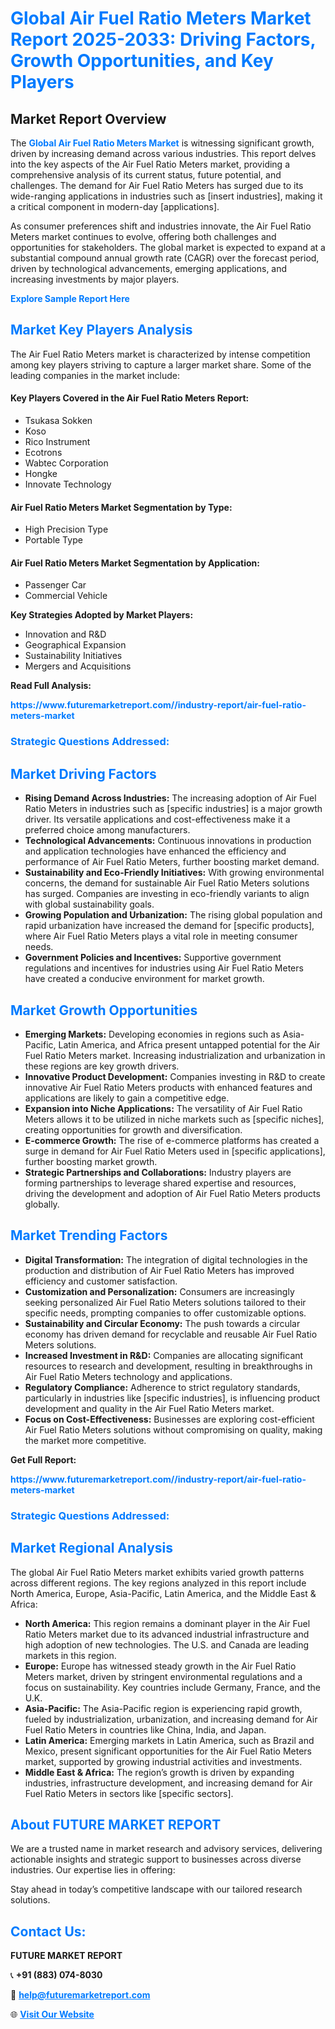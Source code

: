 <h1 style="color: #007BFF;">Global Air Fuel Ratio Meters Market Report 2025-2033: Driving Factors, Growth Opportunities, and Key Players</h1>

<section id="overview">
<h2>Market Report Overview</h2>
<p>The <a href="https://www.futuremarketreport.com//industry-report/air-fuel-ratio-meters-market" style="color: #007BFF; text-decoration: none;"><strong>Global Air Fuel Ratio Meters Market</strong></a> is witnessing significant growth, driven by increasing demand across various industries. This report delves into the key aspects of the Air Fuel Ratio Meters market, providing a comprehensive analysis of its current status, future potential, and challenges. The demand for Air Fuel Ratio Meters has surged due to its wide-ranging applications in industries such as [insert industries], making it a critical component in modern-day [applications].</p>
<p>As consumer preferences shift and industries innovate, the Air Fuel Ratio Meters market continues to evolve, offering both challenges and opportunities for stakeholders. The global market is expected to expand at a substantial compound annual growth rate (CAGR) over the forecast period, driven by technological advancements, emerging applications, and increasing investments by major players.</p>
</section>

<section id="overview">
<p><a href="https://www.futuremarketreport.com//request-sample/reportId=46174" style="color: #007BFF; text-decoration: none;"><strong>Explore Sample Report Here</strong></a></p>
</section>

<section id="key-players">
<h2 style="color: #007BFF;">Market Key Players Analysis</h2>
<p>The Air Fuel Ratio Meters market is characterized by intense competition among key players striving to capture a larger market share. Some of the leading companies in the market include:</p>
<h4>Key Players Covered in the Air Fuel Ratio Meters Report:</h4>
<ul><li>Tsukasa Sokken</li><li>Koso</li><li>Rico Instrument</li><li>Ecotrons</li><li>Wabtec Corporation</li><li>Hongke</li><li>Innovate Technology</li></ul>
<h4>Air Fuel Ratio Meters Market Segmentation by Type:</h4>
<ul><li>High Precision Type</li><li>Portable Type</li></ul>

<h4>Air Fuel Ratio Meters Market Segmentation by Application:</h4>
<ul><li>Passenger Car</li><li>Commercial Vehicle</li></ul>
<p><strong>Key Strategies Adopted by Market Players:</strong></p>
<ul>
<li>Innovation and R&D</li>
<li>Geographical Expansion</li>
<li>Sustainability Initiatives</li>
<li>Mergers and Acquisitions</li>
</ul>
</section>

<section>
<p><strong>Read Full Analysis: </strong></p><a href="https://www.futuremarketreport.com//industry-report/air-fuel-ratio-meters-market" style="color: #007BFF; text-decoration: none;"><strong>https://www.futuremarketreport.com//industry-report/air-fuel-ratio-meters-market</strong></a>
<h3 style="color: #007BFF;">Strategic Questions Addressed:</h3>
</section>

<section id="driving-factors">
<h2 style="color: #007BFF;">Market Driving Factors</h2>
<ul>
<li><strong>Rising Demand Across Industries:</strong> The increasing adoption of Air Fuel Ratio Meters in industries such as [specific industries] is a major growth driver. Its versatile applications and cost-effectiveness make it a preferred choice among manufacturers.</li>
<li><strong>Technological Advancements:</strong> Continuous innovations in production and application technologies have enhanced the efficiency and performance of Air Fuel Ratio Meters, further boosting market demand.</li>
<li><strong>Sustainability and Eco-Friendly Initiatives:</strong> With growing environmental concerns, the demand for sustainable Air Fuel Ratio Meters solutions has surged. Companies are investing in eco-friendly variants to align with global sustainability goals.</li>
<li><strong>Growing Population and Urbanization:</strong> The rising global population and rapid urbanization have increased the demand for [specific products], where Air Fuel Ratio Meters plays a vital role in meeting consumer needs.</li>
<li><strong>Government Policies and Incentives:</strong> Supportive government regulations and incentives for industries using Air Fuel Ratio Meters have created a conducive environment for market growth.</li>
</ul>
</section>

<section id="growth-opportunities">
<h2 style="color: #007BFF;">Market Growth Opportunities</h2>
<ul>
<li><strong>Emerging Markets:</strong> Developing economies in regions such as Asia-Pacific, Latin America, and Africa present untapped potential for the Air Fuel Ratio Meters market. Increasing industrialization and urbanization in these regions are key growth drivers.</li>
<li><strong>Innovative Product Development:</strong> Companies investing in R&D to create innovative Air Fuel Ratio Meters products with enhanced features and applications are likely to gain a competitive edge.</li>
<li><strong>Expansion into Niche Applications:</strong> The versatility of Air Fuel Ratio Meters allows it to be utilized in niche markets such as [specific niches], creating opportunities for growth and diversification.</li>
<li><strong>E-commerce Growth:</strong> The rise of e-commerce platforms has created a surge in demand for Air Fuel Ratio Meters used in [specific applications], further boosting market growth.</li>
<li><strong>Strategic Partnerships and Collaborations:</strong> Industry players are forming partnerships to leverage shared expertise and resources, driving the development and adoption of Air Fuel Ratio Meters products globally.</li>
</ul>
</section>

<section id="trending-factors">
<h2 style="color: #007BFF;">Market Trending Factors</h2>
<ul>
<li><strong>Digital Transformation:</strong> The integration of digital technologies in the production and distribution of Air Fuel Ratio Meters has improved efficiency and customer satisfaction.</li>
<li><strong>Customization and Personalization:</strong> Consumers are increasingly seeking personalized Air Fuel Ratio Meters solutions tailored to their specific needs, prompting companies to offer customizable options.</li>
<li><strong>Sustainability and Circular Economy:</strong> The push towards a circular economy has driven demand for recyclable and reusable Air Fuel Ratio Meters solutions.</li>
<li><strong>Increased Investment in R&D:</strong> Companies are allocating significant resources to research and development, resulting in breakthroughs in Air Fuel Ratio Meters technology and applications.</li>
<li><strong>Regulatory Compliance:</strong> Adherence to strict regulatory standards, particularly in industries like [specific industries], is influencing product development and quality in the Air Fuel Ratio Meters market.</li>
<li><strong>Focus on Cost-Effectiveness:</strong> Businesses are exploring cost-efficient Air Fuel Ratio Meters solutions without compromising on quality, making the market more competitive.</li>
</ul>
</section>

<section>
<p><strong>Get Full Report: </strong></p><a href="https://www.futuremarketreport.com//industry-report/air-fuel-ratio-meters-market" style="color: #007BFF; text-decoration: none;"><strong>https://www.futuremarketreport.com//industry-report/air-fuel-ratio-meters-market</strong></a>
<h3 style="color: #007BFF;">Strategic Questions Addressed:</h3>
</section>


<section id="regional-analysis">
<h2 style="color: #007BFF;">Market Regional Analysis</h2>
<p>The global Air Fuel Ratio Meters market exhibits varied growth patterns across different regions. The key regions analyzed in this report include North America, Europe, Asia-Pacific, Latin America, and the Middle East & Africa:</p>
<ul>
<li><strong>North America:</strong> This region remains a dominant player in the Air Fuel Ratio Meters market due to its advanced industrial infrastructure and high adoption of new technologies. The U.S. and Canada are leading markets in this region.</li>
<li><strong>Europe:</strong> Europe has witnessed steady growth in the Air Fuel Ratio Meters market, driven by stringent environmental regulations and a focus on sustainability. Key countries include Germany, France, and the U.K.</li>
<li><strong>Asia-Pacific:</strong> The Asia-Pacific region is experiencing rapid growth, fueled by industrialization, urbanization, and increasing demand for Air Fuel Ratio Meters in countries like China, India, and Japan.</li>
<li><strong>Latin America:</strong> Emerging markets in Latin America, such as Brazil and Mexico, present significant opportunities for the Air Fuel Ratio Meters market, supported by growing industrial activities and investments.</li>
<li><strong>Middle East & Africa:</strong> The region’s growth is driven by expanding industries, infrastructure development, and increasing demand for Air Fuel Ratio Meters in sectors like [specific sectors].</li>
</ul>
</section>

<footer>
<h2 style="color: #007BFF;">About FUTURE MARKET REPORT</h2>
<p>We are a trusted name in market research and advisory services, delivering actionable insights and strategic support to businesses across diverse industries. Our expertise lies in offering:</p>

<p>Stay ahead in today’s competitive landscape with our tailored research solutions.</p>

<h2 style="color: #007BFF;">Contact Us:</h2>
<p><strong>FUTURE MARKET REPORT</strong></p>
<p>📞 <strong>+91 (883) 074-8030</strong></p>
<p>📧 <strong><a href="mailto:help@futuremarketreport.com" style="color: #007BFF;">help@futuremarketreport.com</a></strong></p>
<p>🌐 <strong><a href="https://www.futuremarketreport.com/" style="color: #007BFF;">Visit Our Website</a></strong></p>
</footer>